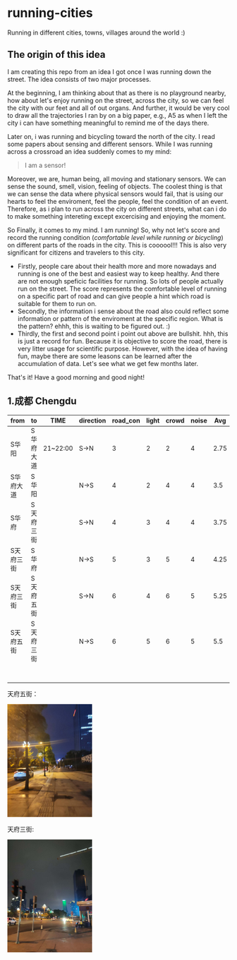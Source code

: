 # running-cities
Running in different cities, towns, villages around the world :)

## The origin of this idea

I am creating this repo from an idea I got once I was running down the street. The idea consists of two major processes.

At the beginning, I am thinking about that as there is no playground nearby, how about let's enjoy running on the street, across the city, so we can feel the city with our feet and all of out organs. And further, it would be very cool to draw all the trajectories I ran by on a big paper, e.g., A5 as when I left the city i can have something meaningful to remind me of the days there. 

Later on, i was running and bicycling toward the north of the city. I read some papers about sensing and different sensors. While I was running across a crossroad an idea suddenly comes to my mind: 

>  I am a sensor!

Moreover, we are, human being, all moving and stationary sensors. We can sense the sound, smell, vision, feeling of objects. The coolest thing is that we can sense the data where physical sensors would fail, that is using our hearts to feel the enviroment, feel the people, feel the condition of an event. Therefore, as i plan to run across the city on different streets, what can i do to make something intereting except excercising and enjoying the moment.

So Finally, it comes to my mind. I am running! So, why not let's score and record the running condition (*comfortable level while running or bicycling*) on different parts of the roads in the city. This is coooool!!! This is also very significant for citizens and travelers to this city. 

- Firstly, people care about their health more and more nowadays and running is one of the best and easiest way to keep healthy. And there are not enough speficic facilities for running. So lots of people actually run on the street.  The score represents the comfortable level of running on a specific part of road and can give people a hint which road is suitable for them to run on. 
- Secondly, the information i sense about the road also could reflect some information or pattern of the enviroment at the specific region. What is the pattern? ehhh, this is waiting to be figured out. :)
- Thirdly, the first and second point i point out above are bullshit. hhh, this is just a record for fun. Because it is objective to score the road, there is very litter usage for scientific purpose. However, with the idea of having fun, maybe there are some leasons can be learned after the accumulation of data. Let's see what we get few months later.

That's it! Have a good morning and good night!





## 1.成都 Chengdu



| from      | to        | TIME     | direction | road_con | light | crowd | noise | Avg  |      |
| :-------- | --------- | -------- | --------- | -------- | ----- | ----- | ----- | ---- | ---- |
| S华阳     | S华府大道 | 21~22:00 | S->N      | 3        | 2     | 2     | 4     | 2.75 |      |
| S华府大道 | S华阳     |          | N->S      | 4        | 2     | 4     | 4     | 3.5  |      |
| S华府     | S天府三街 |          | S->N      | 4        | 3     | 4     | 4     | 3.75 |      |
| S天府三街 | S华府     |          | N->S      | 5        | 3     | 5     | 4     | 4.25 |      |
| S天府三街 | S天府五街 |          | S->N      | 6        | 4     | 6     | 5     | 5.25 |      |
| S天府五街 | S天府三街 |          | N->S      | 6        | 5     | 6     | 5     | 5.5  |      |
|           |           |          |           |          |       |       |       |      |      |
|           |           |          |           |          |       |       |       |      |      |
|           |           |          |           |          |       |       |       |      |      |
|           |           |          |           |          |       |       |       |      |      |
|           |           |          |           |          |       |       |       |      |      |
|           |           |          |           |          |       |       |       |      |      |
|           |           |          |           |          |       |       |       |      |      |
|           |           |          |           |          |       |       |       |      |      |



天府五街：

<img src="pic/tianfu5.jpg" alt="avatar" style="zoom: 25%;" />

天府三街:

<img src="pic/tianfu3.jpg" alt="avatar" style="zoom:25%;" />